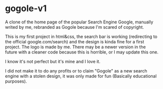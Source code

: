 # gogole-v1
A clone of the home page of the popular Search Engine Google, manually writed by me, rebranded as Gogole because I'm scared of copyright.

This is my first project in html&css, the search bar is working (redirecting to the official google.com/search) and the design is kinda fine for a first project.
The logo is made by me.
There may be a newer version in the future with a cleaner code because this is horrible, or I may update this one.

I know it's not perfect but it's mine and I love it.

I did not make it to do any profits or to claim "Gogole" as a new search engine with a stolen design, it was only made for fun (Basically educational purposes).
